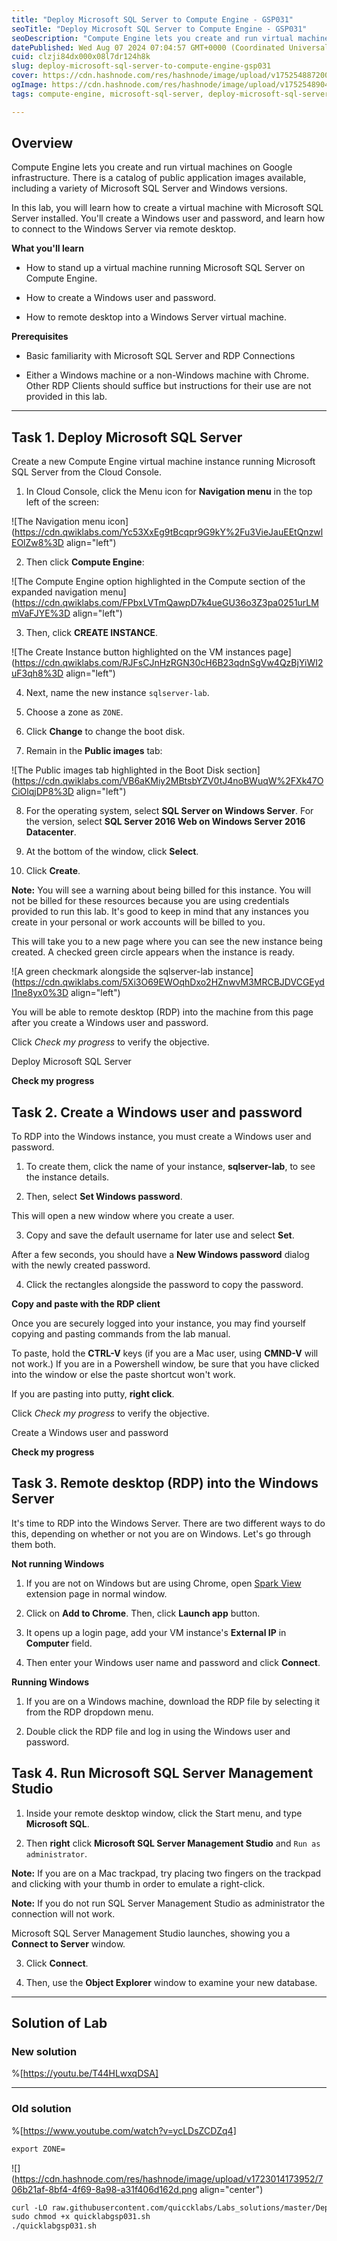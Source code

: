 ```yaml
---
title: "Deploy Microsoft SQL Server to Compute Engine - GSP031"
seoTitle: "Deploy Microsoft SQL Server to Compute Engine - GSP031"
seoDescription: "Compute Engine lets you create and run virtual machines on Google infrastructure. There is a catalog of public application images available, including a var"
datePublished: Wed Aug 07 2024 07:04:57 GMT+0000 (Coordinated Universal Time)
cuid: clzji84dx000x08l7dr124h8k
slug: deploy-microsoft-sql-server-to-compute-engine-gsp031
cover: https://cdn.hashnode.com/res/hashnode/image/upload/v1752548872003/c96e239b-5dd3-42a3-af37-0c267a72c20b.png
ogImage: https://cdn.hashnode.com/res/hashnode/image/upload/v1752548904631/adb961c9-3c66-4f18-8fba-65ebd9494ba9.png
tags: compute-engine, microsoft-sql-server, deploy-microsoft-sql-server-to-compute-engine, deploy-microsoft-sql-server-to-compute-engine-gsp031, gsp031

---
```


## **Overview**

Compute Engine lets you create and run virtual machines on Google infrastructure. There is a catalog of public application images available, including a variety of Microsoft SQL Server and Windows versions.

In this lab, you will learn how to create a virtual machine with Microsoft SQL Server installed. You'll create a Windows user and password, and learn how to connect to the Windows Server via remote desktop.

**What you'll learn**

* How to stand up a virtual machine running Microsoft SQL Server on Compute Engine.
    
* How to create a Windows user and password.
    
* How to remote desktop into a Windows Server virtual machine.
    

**Prerequisites**

* Basic familiarity with Microsoft SQL Server and RDP Connections
    
* Either a Windows machine or a non-Windows machine with Chrome. Other RDP Clients should suffice but instructions for their use are not provided in this lab.
    

---

## **Task 1. Deploy Microsoft SQL Server**

Create a new Compute Engine virtual machine instance running Microsoft SQL Server from the Cloud Console.

1. In Cloud Console, click the Menu icon for **Navigation menu** in the top left of the screen:
    

![The Navigation menu icon](https://cdn.qwiklabs.com/Yc53XxEg9tBcqpr9G9kY%2Fu3VieJauEEtQnzwlEOlZw8%3D align="left")

2. Then click **Compute Engine**:
    

![The Compute Engine option highlighted in the Compute section of the expanded navigation menu](https://cdn.qwiklabs.com/FPbxLVTmQawpD7k4ueGU36o3Z3pa0251urLMmVaFJYE%3D align="left")

3. Then, click **CREATE INSTANCE**.
    

![The Create Instance button highlighted on the VM instances page](https://cdn.qwiklabs.com/RJFsCJnHzRGN30cH6B23qdnSgVw4QzBjYiWI2uF3qh8%3D align="left")

4. Next, name the new instance `sqlserver-lab`.
    
5. Choose a zone as `ZONE`.
    
6. Click **Change** to change the boot disk.
    
7. Remain in the **Public images** tab:
    

![The Public images tab highlighted in the Boot Disk section](https://cdn.qwiklabs.com/VB6aKMiy2MBtsbYZV0tJ4noBWuqW%2FXk47OCiOlqjDP8%3D align="left")

8. For the operating system, select **SQL Server on Windows Server**. For the version, select **SQL Server 2016 Web on Windows Server 2016 Datacenter**.
    
9. At the bottom of the window, click **Select**.
    
10. Click **Create**.
    

**Note:** You will see a warning about being billed for this instance. You will not be billed for these resources because you are using credentials provided to run this lab. It's good to keep in mind that any instances you create in your personal or work accounts will be billed to you.

This will take you to a new page where you can see the new instance being created. A checked green circle appears when the instance is ready.

![A green checkmark alongside the sqlserver-lab instance](https://cdn.qwiklabs.com/5Xi3O69EWOqhDxo2HZnwvM3MRCBJDVCGEydl1ne8yx0%3D align="left")

You will be able to remote desktop (RDP) into the machine from this page after you create a Windows user and password.

Click *Check my progress* to verify the objective.

Deploy Microsoft SQL Server

**Check my progress**

## **Task 2. Create a Windows user and password**

To RDP into the Windows instance, you must create a Windows user and password.

1. To create them, click the name of your instance, **sqlserver-lab**, to see the instance details.
    
2. Then, select **Set Windows password**.
    

This will open a new window where you create a user.

3. Copy and save the default username for later use and select **Set**.
    

After a few seconds, you should have a **New Windows password** dialog with the newly created password.

4. Click the rectangles alongside the password to copy the password.
    

**Copy and paste with the RDP client**

Once you are securely logged into your instance, you may find yourself copying and pasting commands from the lab manual.

To paste, hold the **CTRL-V** keys (if you are a Mac user, using **CMND-V** will not work.) If you are in a Powershell window, be sure that you have clicked into the window or else the paste shortcut won't work.

If you are pasting into putty, **right click**.

Click *Check my progress* to verify the objective.

Create a Windows user and password

**Check my progress**

## **Task 3. Remote desktop (RDP) into the Windows Server**

It's time to RDP into the Windows Server. There are two different ways to do this, depending on whether or not you are on Windows. Let's go through them both.

**Not running Windows**

1. If you are not on Windows but are using Chrome, open [Spark View](https://chrome.google.com/webstore/detail/spark-view-faster-than-an/ddnnpdbioplhcagobicknkjkbhdefjkg?hl=en) extension page in normal window.
    
2. Click on **Add to Chrome**. Then, click **Launch app** button.
    
3. It opens up a login page, add your VM instance's **External IP** in **Computer** field.
    
4. Then enter your Windows user name and password and click **Connect**.
    

**Running Windows**

1. If you are on a Windows machine, download the RDP file by selecting it from the RDP dropdown menu.
    
2. Double click the RDP file and log in using the Windows user and password.
    

## **Task 4. Run Microsoft SQL Server Management Studio**

1. Inside your remote desktop window, click the Start menu, and type **Microsoft SQL**.
    
2. Then **right** click **Microsoft SQL Server Management Studio** and `Run as administrator`.
    

**Note:** If you are on a Mac trackpad, try placing two fingers on the trackpad and clicking with your thumb in order to emulate a right-click.

**Note:** If you do not run SQL Server Management Studio as administrator the connection will not work.

Microsoft SQL Server Management Studio launches, showing you a **Connect to Server** window.

3. Click **Connect**.
    
4. Then, use the **Object Explorer** window to examine your new database.
    

---

## Solution of Lab

### New solution

%[https://youtu.be/T44HLwxqDSA] 

---

### Old solution

%[https://www.youtube.com/watch?v=ycLDsZCDZq4] 

```apache
export ZONE=
```

![](https://cdn.hashnode.com/res/hashnode/image/upload/v1723014173952/706b21af-8bf4-4f69-8a98-a31f406d162d.png align="center")

```apache
curl -LO raw.githubusercontent.com/quiccklabs/Labs_solutions/master/Deploy%20Microsoft%20SQL%20Server%20to%20Compute%20Engine/quicklabgsp031.sh
sudo chmod +x quicklabgsp031.sh
./quicklabgsp031.sh
```